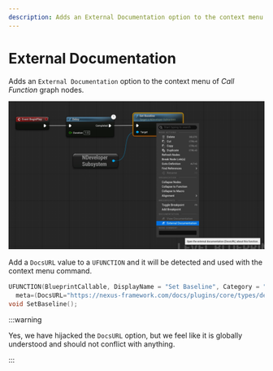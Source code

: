 ```yaml
---
description: Adds an External Documentation option to the context menu of graph nodes.
---
```


# External Documentation

Adds an `External Documentation` option to the context menu of _Call Function_ graph nodes.

![External Documentation Context Menu](external-documentation.webp)

Add a `DocsURL` value to a `UFUNCTION` and it will be detected and used with the context menu command.

```cpp
UFUNCTION(BlueprintCallable, DisplayName = "Set Baseline", Category = "NEXUS|Developer",
  meta=(DocsURL="https://nexus-framework.com/docs/plugins/core/types/developer-subsystem/#setting-a-baseline"))
void SetBaseline();
```

:::warning

Yes, we have hijacked the `DocsURL` option, but we feel like it is globally understood and should not conflict with anything.

:::